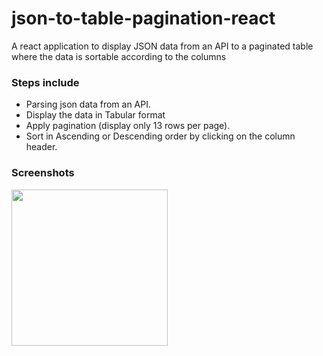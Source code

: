 # json-to-table-pagination-react
A react application to display JSON data from an API to a paginated table where the data is sortable according to the columns

### Steps include
- Parsing json data from an API.
- Display the data in Tabular format
- Apply pagination (display only 13 rows per page).
- Sort in Ascending or Descending order by clicking on the column header.

### Screenshots

<img src="https://github.com/adityapranavbhuvanapalli/json-to-table-pagination-react/tree/master/screenshots/screenshot.png" width="250">
